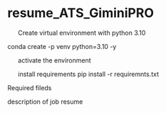 # resume_ATS_GiminiPRO

<ol>Create virtual environment with python 3.10 </ol>

conda create -p venv python=3.10 -y

<ol> activate the environment</ol>
<ol> install requirements pip install -r  requiremnts.txt</ol>

Required fileds

description of job
resume